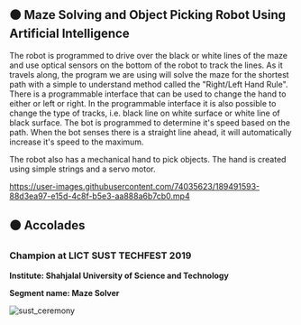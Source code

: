 ## :orange_circle: Maze Solving and Object Picking Robot Using Artificial Intelligence

The robot is programmed to drive over the black or white lines of the maze and use optical sensors on the bottom of the robot to track the lines. As it travels along, the program we are using will solve the maze for the shortest path with a simple to understand method called the "Right/Left Hand Rule". There is a programmable interface that can be used to change the hand to either or left or right. In the programmable interface it is also possible to change the type of tracks, i.e. black line on white surface or white line of black surface. The bot is programmed to determine it's speed based on the path. When the bot senses there is a straight line ahead, it will automatically increase it's speed to the maximum.  

The robot also has a mechanical hand to pick objects. The hand is created using simple strings and a servo motor. 



https://user-images.githubusercontent.com/74035623/189491593-88d3ea97-e15d-4c8f-b5e3-aa888a6b7cb0.mp4



## 🟠 Accolades

### Champion at LICT SUST TECHFEST 2019
**Institute: Shahjalal University of Science and Technology**

**Segment name: Maze Solver**

![sust_ceremony](https://user-images.githubusercontent.com/74035623/202468509-05c9bd47-a695-438f-867e-a2e73b06cd47.png)

